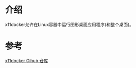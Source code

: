 # 介绍

x11docker允许在Linux容器中运行图形桌面应用程序(和整个桌面)。


# 参考

[x11docker Gihub 仓库](https://github.com/mviereck/x11docker)
